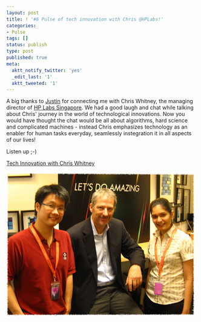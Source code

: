```yaml
---
layout: post
title: ! '#6 Pulse of tech innovation with Chris @HPLabs!'
categories:
- Pulse
tags: []
status: publish
type: post
published: true
meta:
  aktt_notify_twitter: 'yes'
  _edit_last: '1'
  aktt_tweeted: '1'
---
```

A big thanks to <a href="https://twitter.com/#!/triplez82">Justin</a> for connecting me with Chris Whitney, the managing director of <a href="http://www.hpl.hp.com/singapore/">HP Labs Singapore</a>. We had a good laugh and chat while talking about Chris' journey in the world of technological innovations. Now you would have thought the chat would be all about algorithms, hard science and complicated machines - instead Chris emphasizes technology as an enabler for human tasks everyday, seamlessly instegration it in all aspects of our lives!

Listen up ;-)

<a href="/files/pulse/Pulse-Ep6-260611.mp3">Tech Innovation with Chris Whitney</a>

<img class="aligncenter" src="/img/pulse6.jpg" alt="" width="500" height="382" />
